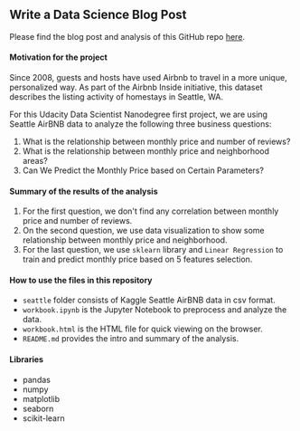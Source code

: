 ## **Write a Data Science Blog Post**

Please find the blog post and analysis of this GitHub repo [here](https://medium.com/@JontanJon/udacity-data-scientist-project-seattle-airbnb-data-7f34d18598d4).

#### Motivation for the project
Since 2008, guests and hosts have used Airbnb to travel in a more unique, personalized way. As part of the Airbnb Inside initiative, this dataset describes the listing activity of homestays in Seattle, WA.

For this Udacity Data Scientist Nanodegree first project, we are using Seattle AirBNB data to analyze the following three business questions:
1. What is the relationship between monthly price and number of reviews?
2. What is the relationship between monthly price and neighborhood areas?
3. Can We Predict the Monthly Price based on Certain Parameters?

#### Summary of the results of the analysis
1. For the first question, we don't find any correlation between monthly price and number of reviews.
2. On the second question, we use data visualization to show some relationship between monthly price and neighborhood.
3. For the last question, we use `sklearn` library and `Linear Regression` to train and predict monthly price based on 5 features selection.

#### How to use the files in this repository 
- `seattle` folder consists of Kaggle Seattle AirBNB data in csv format.
- `workbook.ipynb` is the Jupyter Notebook to preprocess and analyze the data.
- `workbook.html` is the HTML file for quick viewing on the browser.
- `README.md` provides the intro and summary of the analysis.

#### Libraries
- pandas
- numpy
- matplotlib
- seaborn
- scikit-learn
